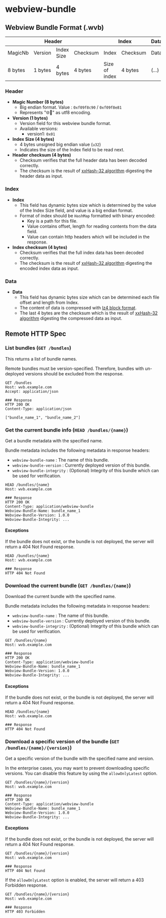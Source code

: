 # webview-bundle

## Webview Bundle Format (.wvb)

<table>
<thead>
<tr>
  <th colspan="4">Header</th>
  <th colspan="2">Index</th>
  <th>Data</th>
</tr>
</thead>
<tbody>
<tr>
  <td>MagicNb</td>
  <td>Version</td>
  <td>Index Size</td>
  <td>Checksum</td>
  <td>Index</td>
  <td>Checksum</td>
  <td>Data</td>
</tr>
<tr>
  <td>8 bytes</td>
  <td>1 bytes</td>
  <td>4 bytes</td>
  <td>4 bytes</td>
  <td>Size of index</td>
  <td>4 bytes</td>
  <td>(...)</td>
</tr>
</tbody>
</table>

### Header

- **Magic Number (8 bytes)**
  - Big endian format. Value : `0xf09f8c90` / `0xf09f8e81`
  - Represents "🌐🎁" as utf8 encoding.
- **Version (1 bytes)**
  - Version field for this webview bundle format.
  - Available versions:
    - version1: `0x01`
- **Index Size (4 bytes)**
  - 4 bytes unsigned big endian value (`u32`)
  - Indicates the size of the Index field to be read next.
- **Header checksum (4 bytes)**
  - Checksum verifies that the full header data has been decoded correctly.
  - The checksum is the result of [xxHash-32 algorithm](https://github.com/Cyan4973/xxHash/blob/release/doc/xxhash_spec.md) digesting the header data as input.

### Index

- **Index**
  - This field has dynamic bytes size which is determined by the value of the Index Size field, and value is a big endian format.
  - Format of index should be `HashMap` formatted with binary encoded:
    - Key is a path for this file.
    - Value contains offset, length for reading contents from the data field.
    - Value can contain http headers which will be included in the response.
- **Index checksum (4 bytes)**
  - Checksum verifies that the full index data has been decoded correctly.
  - The checksum is the result of [xxHash-32 algorithm](https://github.com/Cyan4973/xxHash/blob/release/doc/xxhash_spec.md) digesting the encoded index data as input.

### Data

- **Data**
  - This field has dynamic bytes size which can be determined each file offset and length from Index.
  - The content of data is compressed with [lz4 block format](https://github.com/lz4/lz4/blob/dev/doc/lz4_Block_format.md).
  - The last 4 bytes are the checksum which is the result of [xxHash-32 algorithm](https://github.com/Cyan4973/xxHash/blob/release/doc/xxhash_spec.md) digesting the compressed data as input.


## Remote HTTP Spec

### List bundles (`GET /bundles`)

This returns a list of bundle names.

Remote bundles must be version-specified. Therefore, bundles with un-deployed versions should be excluded from the response.

```http request
GET /bundles
Host: wvb.example.com
Accept: application/json

### Response
HTTP 200 OK
Content-Type: application/json

["bundle_name_1", "bundle_name_2"]
```

### Get the current bundle info (`HEAD /bundles/{name}`)

Get a bundle metadata with the specified name.

Bundle metadata includes the following metadata in response headers:

- `webview-bundle-name` : The name of this bundle.
- `webview-bundle-version` : Currently deployed version of this bundle.
- `webview-bundle-integrity` : (Optional) Integrity of this bundle which can be used for verification.

```http request
HEAD /bundles/{name}
Host: wvb.example.com

### Response
HTTP 200 OK
Content-Type: application/webview-bundle
Webview-Bundle-Name: bundle_name_1
Webview-Bundle-Version: 1.0.0
Webview-Bundle-Integrity: ...
```

#### Exceptions

If the bundle does not exist, or the bundle is not deployed, the server will return a 404 Not Found response.

```http request
HEAD /bundles/{name}
Host: wvb.example.com

### Response
HTTP 404 Not Found
```

### Download the current bundle (`GET /bundles/{name}`)

Download the current bundle with the specified name.

Bundle metadata includes the following metadata in response headers:

- `webview-bundle-name` : The name of this bundle.
- `webview-bundle-version` : Currently deployed version of this bundle.
- `webview-bundle-integrity` : (Optional) Integrity of this bundle which can be used for verification.

```http request
GET /bundles/{name}
Host: wvb.example.com

### Response
HTTP 200 OK
Content-Type: application/webview-bundle
Webview-Bundle-Name: bundle_name_1
Webview-Bundle-Version: 1.0.0
Webview-Bundle-Integrity: ...
```

#### Exceptions

If the bundle does not exist, or the bundle is not deployed, the server will return a 404 Not Found response.

```http request
HEAD /bundles/{name}
Host: wvb.example.com

### Response
HTTP 404 Not Found
```

### Download a specific version of the bundle (`GET /bundles/{name}/{version}`)

Get a specific version of the bundle with the specified name and version.

In the enterprise cases, you may want to prevent downloading specific versions. You can disable this feature by using the `allowOnlyLatest` option.

```http request
GET /bundles/{name}/{version}
Host: wvb.example.com

### Response
HTTP 200 OK
Content-Type: application/webview-bundle
Webview-Bundle-Name: bundle_name_1
Webview-Bundle-Version: 1.0.0
Webview-Bundle-Integrity: ...
```

#### Exceptions

If the bundle does not exist, or the bundle is not deployed, the server will return a 404 Not Found response.

```http request
GET /bundles/{name}/{version}
Host: wvb.example.com

### Response
HTTP 404 Not Found
```

If the `allowOnlyLatest` option is enabled, the server will return a 403 Forbidden response.

```http request
GET /bundles/{name}/{version}
Host: wvb.example.com

### Response
HTTP 403 Forbidden
```
